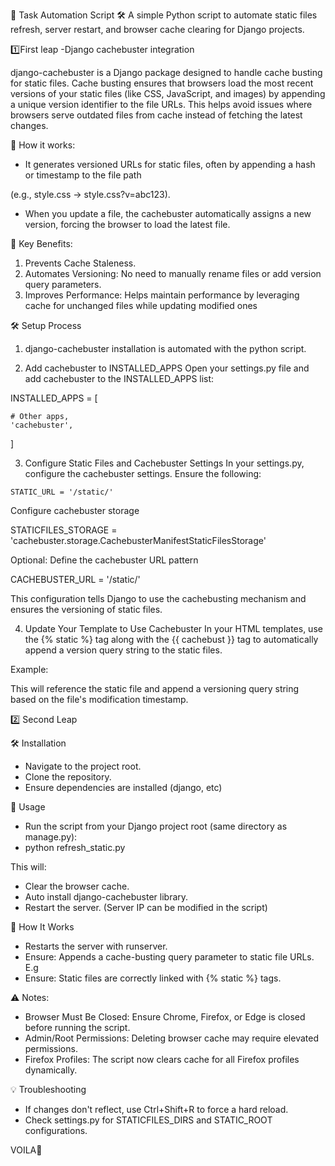🚀 Task Automation Script 🛠️
A simple Python script to automate static files refresh, server restart, and browser cache clearing for Django projects.

1️⃣First leap
-Django cachebuster integration

django-cachebuster is a Django package designed to handle cache busting for static files. Cache busting ensures that browsers load the most recent versions of your static files (like CSS, JavaScript, and images) by appending a unique version identifier to the file URLs. This helps avoid issues where browsers serve outdated files from cache instead of fetching the latest changes.

🚀 How it works:
- It generates versioned URLs for static files, often by appending a hash or timestamp to the file path
  
(e.g., style.css → style.css?v=abc123).
- When you update a file, the cachebuster automatically assigns a new version, forcing the browser to load the latest file.

🚀 Key Benefits:
1. Prevents Cache Staleness.
2. Automates Versioning: No need to manually rename files or add version query parameters.
3. Improves Performance: Helps maintain performance by leveraging cache for unchanged files while updating modified ones

🛠️ Setup Process 
1. django-cachebuster installation is automated with the python script.

2. Add cachebuster to INSTALLED_APPS
Open your settings.py file and add cachebuster to the INSTALLED_APPS list:

INSTALLED_APPS = [

    # Other apps,
    'cachebuster',
    
]

3. Configure Static Files and Cachebuster Settings
In your settings.py, configure the cachebuster settings. Ensure the following:

`STATIC_URL = '/static/'`

Configure cachebuster storage

STATICFILES_STORAGE = 'cachebuster.storage.CachebusterManifestStaticFilesStorage'

Optional: Define the cachebuster URL pattern

CACHEBUSTER_URL = '/static/'

This configuration tells Django to use the cachebusting mechanism and ensures the versioning of static files.

4. Update Your Template to Use Cachebuster
In your HTML templates, use the {% static %} tag along with the {{ cachebust }} tag to automatically append a version query string to the static files.

Example:

<script src="{% static 'script.js' %}?{{ cachebust }}"></script>

This will reference the static file and append a versioning query string based on the file's modification timestamp.

2️⃣ Second Leap

🛠️ Installation
- Navigate to the project root.
- Clone the repository.
- Ensure dependencies are installed (django, etc)

🚀 Usage
- Run the script from your Django project root (same directory as manage.py):
- python refresh_static.py

This will:
- Clear the browser cache.
- Auto install django-cachebuster library.
- Restart the server. (Server IP can be modified in the script)

🧠 How It Works
- Restarts the server with runserver.
- Ensure: Appends a cache-busting query parameter to static file URLs.
E.g <script src="{% static 'script.js' %}?{{ cachebust }}"></script>
- Ensure: Static files are correctly linked with {% static %} tags.

⚠️ Notes:
- Browser Must Be Closed: Ensure Chrome, Firefox, or Edge is closed before running the script.
- Admin/Root Permissions: Deleting browser cache may require elevated permissions.
- Firefox Profiles: The script now clears cache for all Firefox profiles dynamically.

💡 Troubleshooting
- If changes don't reflect, use Ctrl+Shift+R to force a hard reload.
- Check settings.py for STATICFILES_DIRS and STATIC_ROOT configurations.

VOILA🥂


